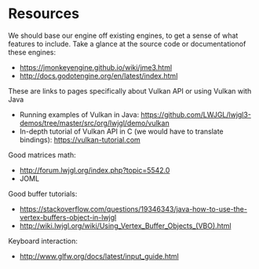 # Resources

We should base our engine off existing engines, to get a sense of what features to include. Take a glance at the source code or documentationof these engines:
 - https://jmonkeyengine.github.io/wiki/jme3.html
 - http://docs.godotengine.org/en/latest/index.html

 These are links to pages specifically about Vulkan API or using Vulkan with Java
 - Running examples of Vulkan in Java: https://github.com/LWJGL/lwjgl3-demos/tree/master/src/org/lwjgl/demo/vulkan
 - In-depth tutorial of Vulkan API in C (we would have to translate bindings): https://vulkan-tutorial.com


Good matrices math:
 - http://forum.lwjgl.org/index.php?topic=5542.0
 - JOML

Good buffer tutorials:
 - https://stackoverflow.com/questions/19346343/java-how-to-use-the-vertex-buffers-object-in-lwjgl
 - http://wiki.lwjgl.org/wiki/Using_Vertex_Buffer_Objects_(VBO).html

Keyboard interaction:
 - http://www.glfw.org/docs/latest/input_guide.html
